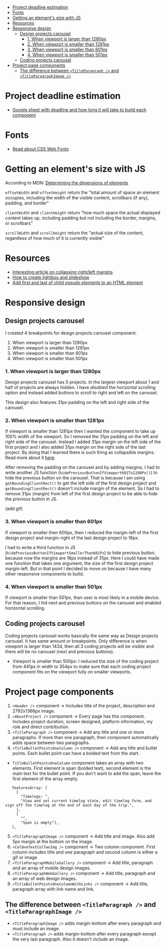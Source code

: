 <!-- START doctoc generated TOC please keep comment here to allow auto update -->
<!-- DON'T EDIT THIS SECTION, INSTEAD RE-RUN doctoc TO UPDATE -->


- [Project deadline estimation](#project-deadline-estimation)
- [Fonts](#fonts)
- [Getting an element's size with JS](#getting-an-elements-size-with-js)
- [Resources](#resources)
- [Responsive design](#responsive-design)
  - [Design projects carousel](#design-projects-carousel)
    - [1. When viewport is larger than 1280px](#1-when-viewport-is-larger-than-1280px)
    - [2. When viewport is smaller than 1281px](#2-when-viewport-is-smaller-than-1281px)
    - [3. When viewport is smaller than 601px](#3-when-viewport-is-smaller-than-601px)
    - [4. When viewport is smaller than 501px](#4-when-viewport-is-smaller-than-501px)
  - [Coding projects carousel](#coding-projects-carousel)
- [Project page components](#project-page-components)
  - [The difference between `<TitleParagraph />` and `<TitleParagraphImage />`](#the-difference-between-titleparagraph--and-titleparagraphimage-)

<!-- END doctoc generated TOC please keep comment here to allow auto update -->

# Project deadline estimation

- [Google sheet with deadline and how long it will take to build each component](https://docs.google.com/spreadsheets/d/1imgfyCUpgzgNWIvKdQVKgBjbUXKFZxAvD8iMdrbAdA8/edit?usp=sharing)

# Fonts

- [Read about CSS Web Fonts](<https://www.w3schools.com/css/css3_fonts.asp#:~:text=OpenType%20Fonts%20(OTF),on%20the%20major%20computer%20platforms.>)

# Getting an element's size with JS

According to MDN:
[Determining the dimensions of elements](https://developer.mozilla.org/en-US/docs/Web/API/CSS_Object_Model/Determining_the_dimensions_of_elements)

`offsetWidth` and `offsetHeight` return the "total amount of space an element
occupies, including the width of the visible content, scrollbars (if any),
padding, and border"

`clientWidth` and `clientHeight` return "how much space the actual displayed
content takes up, including padding but not including the border, margins, or
scrollbars"

`scrollWidth` and `scrollHeight` return the "actual size of the content,
regardless of how much of it is currently visible"

# Resources

- [Interesting article on collapsing right/left margins](https://www.smashingmagazine.com/2019/07/margins-in-css/)
- [How to create lightbox and slideshow](https://www.w3schools.com/howto/howto_js_lightbox.asp)
- [Add first and last of child pseudo elements to an HTML element](https://css-tricks.com/almanac/selectors/l/last-child/)

# Responsive design

## Design projects carousel

I created 4 breakpoints for design projects carousel component:

1. When viewport is larger than 1280px
2. When viewport is smaller than 1281px
3. When viewport is smaller than 601px
4. When viewport is smaller than 501px

### 1. When viewport is larger than 1280px

Design projects carousel has 5 projects. In the largest viewport about 1 and
half of projects are always hidden. I have _disabled_ the horizontal scrolling
option and instead added buttons to scroll to right and left on the carousel.

This design also features 31px padding on the left and right side of the
carousel.

### 2. When viewport is smaller than 1281px

If viewport is smaller than 1281px then I wanted the component to take up 100%
width of the viewport. So I removed the 31px padding on the left and right side
of the carousel. Instead I added 31px margin on the left side of the first
project and I also added 31px margin on the right side of the last project. By
doing that I learned there is such thing as collapsible margins. Read more about
it [here](https://www.smashingmagazine.com/2019/07/margins-in-css/).

After removing the padding on the carousel and by adding margins, I had to write
another JS function (`hidePreviousButtonIfViewport601To1280Px()`) to hide the
previous button on the carousel. That is because I am using
`getBoundingClientRect()` to get the left side of the first design project and
`getBoundingClientRect()` doesn't include margin of the element. So I had to
remove 31px (margin) from left of the first design project to be able to hide
the previous button in JS.

(add gif)

### 3. When viewport is smaller than 601px

If viewport is smaller then 600px, then I reduced the margin-left of the first
design project and margin-right of the last design project to 16px.

I had to write a third function in JS
(`hidePreviousButtonIfViewportSmallerThan601Px`) to hide previous button,
because now the margins are 16px instead of 31px. Here I could have made one
function that takes one argument, the size of the first design project
margin-left. But in that point I decided to move on because I have many other
responsive components to build.

### 4. When viewport is smaller than 501px

If viewport is smaller than 501px, than user is most likely in a mobile device.
For that reason, I hid next and previous buttons on the carousel and enabled
horizontal scrolling.

## Coding projects carousel

Coding projects carousel works basically the same way as Design projects
carousel. It has same amount or breakpoints. Only difference is when viewport is
larger than 1434, then all 3 coding projects will be visible and there will be
no carousel (next and previous buttons).

- Viewport is smaller than 500px: I reduced the size of the coding project from
  441px in width to 354px to make sure that each coding project component fits
  on the viewport fully on smaller viewports.

# Project page components

1. `<Header />` component -> Includes title of the project, description and
   2792x1366px image.
2. `<AboutProject />` component -> Every page has this component. Includes
   project duration, screen designed, platform information, my role and direct
   contribution.
3. `<TitleParagraph />` component -> Add any title and one or more paragraphs.
   If more than one paragraph, then component automatically adds space between
   two paragraphs.
4. `<TitleBulletPointsOneColumn />` component -> Add any title and bullet
   points. Each bullet point can have a bolded text from the start.

- `TitleBulletPointsOneColumn` component takes an array with two elements. First
  element is span (bolded text), second element is the main text for the bullet
  point. If you don't want to add the span, leave the first element of the array
  empty.

```
   featuresArray: [
     [
       "Timelogs: ",
       "View and set current timelog state, edit timelog form, and sign off the timelog at the end of each day of the trip.",
     ],
     [
       "",
       "Span is empty"],
   ],
```

5. `<TitleParagraphImage />` component -> Add title and image. Also add 5px
   margin at the bottom on the image.
6. `<ColOneTextColTwoImg />` component -> Two column component. First column
   includes title and one paragraph and second column is either a gif or image.
7. `<TitleParagraphMobileGallery />` component -> Add title, paragraph and an
   array of mobile design images.
8. `<TitleParagraphWebGallery />` component -> Add title, paragraph and an array
   of web design images.
9. `<TitleBulletPointsOneColemnWithLinks />` component -> Add title, paragraph
   array with link name and link.

## The difference between `<TitleParagraph />` and `<TitleParagraphImage />`

- `<TitleParagraphImage />` adds margin-bottom after every paragraph and must
  include an image.
- `<TitleParagraph />` adds margin-bottom after every paragraph except the very
  last paragraph. Also it doesn't include an image.
